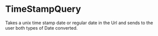 # TimeStampQuery
Takes a unix time stamp date or regular date in the Url and sends to the user both types of Date converted.
